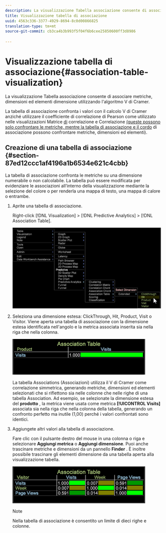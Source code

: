 ```yaml
---
description: La visualizzazione Tabella associazione consente di associare metriche, dimensioni ed elementi dimensione utilizzando l'algoritmo V di Cramer.
title: Visualizzazione tabella di associazione
uuid: 4563c336-3377-4929-8694-8c0d00866825
translation-type: tm+mt
source-git-commit: cb3ca4b3b993f5f04f6b6cee25850600ff3d8986

---
```



# Visualizzazione tabella di associazione{#association-table-visualization}

La visualizzazione Tabella associazione consente di associare metriche, dimensioni ed elementi dimensione utilizzando l&#39;algoritmo V di Cramer.

La tabella di associazione confronta i valori con il calcolo V di Cramer anziché utilizzare il coefficiente di correlazione di Pearson come utilizzato nelle visualizzazioni Matrice [di](https://docs.adobe.com/content/help/en/data-workbench/using/client/analysis-visualizations/correlation-analysis/c-correlation-analysis.html) correlazione e Correlazione [(queste possono solo confrontare le metriche, mentre la tabella di associazione e il cordo](https://docs.adobe.com/content/help/en/data-workbench/using/client/analysis-visualizations/c-chord-visualization.html) di [](../../../home/c-get-started/c-analysis-vis/associations-chord.md#concept-51d0bda998474dd5946cc2a9b8393445) associazione possono confrontare metriche, dimensioni ed elementi).

## Creazione di una tabella di associazione {#section-87ed12ccc1af4196a1b6534e621c4cbb}

La tabella di associazione confronta le metriche su una dimensione numerabile o non calcolabile. La tabella può essere modificata per evidenziare le associazioni all’interno della visualizzazione mediante la selezione del colore o per renderla una mappa di testo, una mappa di calore o entrambe.

1. Aprite una tabella di associazione.

   Right-click [!DNL Visualization] > [!DNL Predictive Analytics] > [!DNL Association Table].

   ![](assets/association_table.png)

1. Seleziona una dimensione estesa: ClickThrough, Hit, Product, Visit o Visitor. Viene aperta una tabella di associazione con la dimensione estesa identificata nell&#39;angolo e la metrica associata inserita sia nella riga che nella colonna.

   ![](assets/association_table1.png)

   La tabella Associations (Associazioni) utilizza il V di Cramer come correlazione simmetrica, generando metriche, dimensioni ed elementi selezionati che si riflettono sia nelle colonne che nelle righe di una tabella Association. Ad esempio, se selezionate la dimensione estesa del **prodotto** , la metrica viene usata come metrica **[!UICONTROL Visits]** associata sia nella riga che nella colonna della tabella, generando un confronto perfetto ma inutile (1,00) perché i valori confrontati sono identici.

1. Aggiungete altri valori alla tabella di associazione.

   Fare clic con il pulsante destro del mouse in una colonna o riga e selezionare **Aggiungi metrica** o **Aggiungi dimensione**. Puoi anche trascinare metriche e dimensioni da un pannello **Finder** . È inoltre possibile trascinare gli elementi dimensione da una tabella aperta alla visualizzazione tabella.

   ![](assets/association_table2.png)

   >[!NOTE]
   >
   >Nella tabella di associazione è consentito un limite di dieci righe e colonne.


